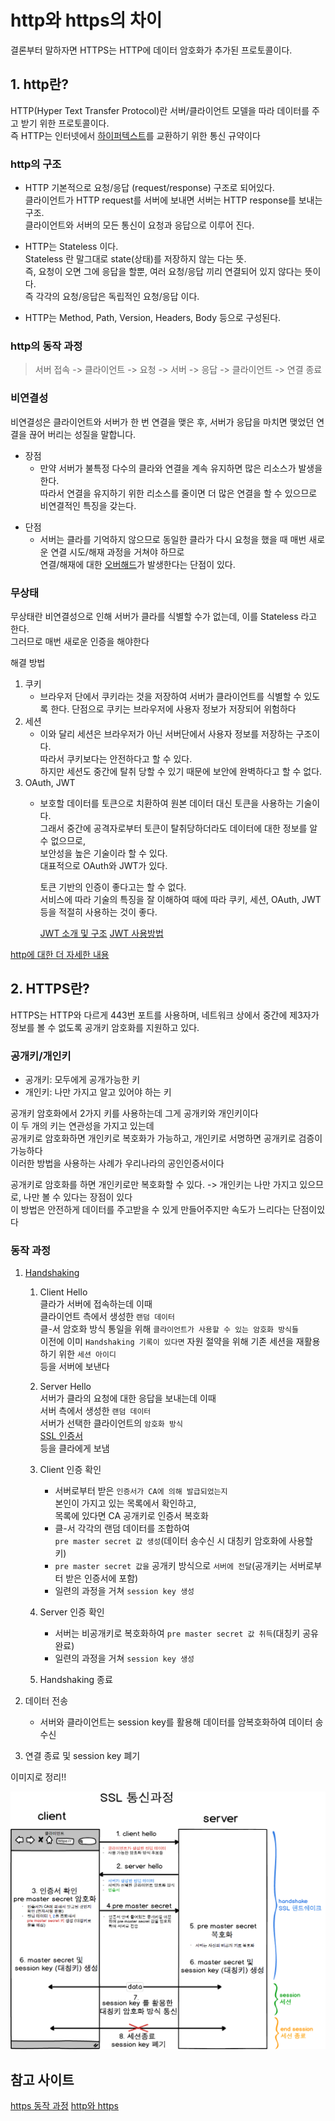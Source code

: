 # http와 https의 차이

결론부터 말하자면 HTTPS는 HTTP에 데이터 암호화가 추가된 프로토콜이다.

## 1. http란?

HTTP(Hyper Text Transfer Protocol)란 서버/클라이언트 모델을 따라 데이터를 주고 받기 위한 프로토콜이다.<br>
즉 HTTP는 인터넷에서 [하이퍼텍스트](./something.md#hypertext)를 교환하기 위한 통신 규약이다

### http의 구조
- HTTP 기본적으로 요청/응답 (request/response) 구조로 되어있다.<br>
    클라이언트가 HTTP request를 서버에 보내면 서버는 HTTP response를 보내는 구조.<br>
    클라이언트와 서버의 모든 통신이 요청과 응답으로 이루어 진다.

- HTTP는 Stateless 이다.<br>
    Stateless 란 말그대로 state(상태)를 저장하지 않는 다는 뜻.<br>
    즉, 요청이 오면 그에 응답을 할뿐, 여러 요청/응답 끼리 연결되어 있지 않다는 뜻이다.<br>
    즉 각각의 요청/응답은 독립적인 요청/응답 이다.

- HTTP는 Method, Path, Version, Headers, Body 등으로 구성된다.

### http의 동작 과정
> 서버 접속 -> 클라이언트 -> 요청 -> 서버 -> 응답 -> 클라이언트 -> 연결 종료

### 비연결성

비연결성은 클라이언트와 서버가 한 번 연결을 맺은 후, 서버가 응답을 마치면 맺었던 연결을 끊어 버리는 성질을 말합니다.

- 장점
    * 만약 서버가 불특정 다수의 클라와 연결을 계속 유지하면 많은 리소스가 발생을 한다.<br>
        따라서 연결을 유지하기 위한 리소스를 줄이면 더 많은 연결을 할 수 있으므로 비연결적인 특징을 갖는다.
* 단점
    * 서버는 클라를 기억하지 않으므로 동일한 클라가 다시 요청을 했을 때 매번 새로운 연결 시도/해재 과정을 거쳐야 하므로<br>
        연결/해재에 대한 [오버해드](something.md#오버헤드(overhead))가 발생한다는 단점이 있다.

### 무상태
무상태란 비연결성으로 인해 서버가 클라를 식별할 수가 없는데, 이를 Stateless 라고 한다.<br>
그러므로 매번 새로운 인증을 해야한다

해결 방법
1. 쿠키
    - 브라우저 단에서 쿠키라는 것을 저장하여 서버가 클라이언트를 식별할 수 있도록 한다.
        단점으로 쿠키는 브라우저에 사용자 정보가 저장되어 위험하다
2. 세션
    - 이와 달리 세션은 브라우저가 아닌 서버단에서 사용자 정보를 저장하는 구조이다.<br>
        따라서 쿠키보다는 안전하다고 할 수 있다.<br>
        하지만 세션도 중간에 탈취 당할 수 있기 때문에 보안에 완벽하다고 할 수 없다.
3. OAuth, JWT
    - 보호할 데이터를 토큰으로 치환하여 원본 데이터 대신 토큰을 사용하는 기술이다.<br>
        그래서 중간에 공격자로부터 토큰이 탈취당하더라도 데이터에 대한 정보를 알 수 없으므로,<br>
        보안성을 높은 기술이라 할 수 있다.<br>
        대표적으로 OAuth와 JWT가 있다.

        토큰 기반의 인증이 좋다고는 할 수 없다.<br>
        서비스에 따라 기술의 특징을 잘 이해하여 때에 따라 쿠키, 세션, OAuth, JWT 등을 적절히 사용하는 것이 좋다.

        [JWT 소개 및 구조](https://velopert.com/2389)
        [JWT 사용방법](https://helloinyong.tistory.com/111)

[http에 대한 더 자세한 내용](https://velog.io/@teddybearjung/HTTP-%EA%B5%AC%EC%A1%B0-%EB%B0%8F-%ED%95%B5%EC%8B%AC-%EC%9A%94%EC%86%8C)

## 2. HTTPS란?

HTTPS는 HTTP와 다르게 443번 포트를 사용하며, 네트워크 상에서 중간에 제3자가 정보를 볼 수 없도록 공개키 암호화를 지원하고 있다.

### 공개키/개인키

- 공개키: 모두에게 공개가능한 키
- 개인키: 나만 가지고 알고 있어야 하는 키

공개키 암호화에서 2가지 키를 사용하는데 그게 공개키와 개인키이다<br>
이 두 개의 키는 연관성을 가지고 있는데<br>
공개키로 암호화하면 개인키로 복호화가 가능하고, 개인키로 서명하면 공개키로 검증이 가능하다<br>
이러한 방법을 사용하는 사례가 우리나라의 공인인증서이다

공개키로 암호화를 하면 개인키로만 복호화할 수 있다. -> 개인키는 나만 가지고 있으므로, 나만 볼 수 있다는 장점이 있다<br>
이 방법은 안전하게 데이터를 주고받을 수 있게 만들어주지만 속도가 느리다는 단점이있다

### 동작 과정

1. [Handshaking](something.md#Handshaking)
    1. Client Hello<br>
        클라가 서버에 접속하는데 이때<br>
        클라이언트 측에서 생성한 `랜덤 데이터`<br>
        클-서 암호화 방식 통일을 위해 `클라이언트가 사용할 수 있는 암호화 방식들`<br>
        이전에 이미 `Handshaking 기록이 있다면` 자원 절약을 위해 기존 세션을 재활용하기 위한 `세션 아이디`<br>
        등을 서버에 보낸다

    2. Server Hello<br>
        서버가 클라의 요청에 대한 응답을 보내는데 이때<br>
        서버 측에서 생성한 `랜덤 데이터`<br>
        서버가 선택한 클라이언트의 `암호화 방식`<br>
        [SSL 인증서](something.md#SSL-인증서)<br>
        등을 클라에게 보냄

    3. Client 인증 확인<br>
        - 서버로부터 받은 `인증서가 CA에 의해 발급되었는지`<br>
            본인이 가지고 있는 목록에서 확인하고,<br>
            목록에 있다면 CA 공개키로 인증서 복호화
        - 클-서 각각의 랜덤 데이터를 조합하여<br>
            `pre master secret 값 생성`(데이터 송수신 시 대칭키 암호화에 사용할 키)
        - `pre master secret 값을` 공개키 방식으로 `서버에 전달`(공개키는 서버로부터 받은 인증서에 포함)
        - 일련의 과정을 거쳐 `session key 생성`

    4. Server 인증 확인<br>
        - 서버는 비공개키로 복호화하여 `pre master secret 값 취득`(대칭키 공유 완료)
        - 일련의 과정을 거쳐 `session key 생성`

    5. Handshaking 종료

2. 데이터 전송
    - 서버와 클라이언트는 session key를 활용해 데이터를 암복호화하여 데이터 송수신

3. 연결 종료 및 session key 폐기

이미지로 정리!!

![ssl](img/ssl.png)

## 참고 사이트

[https 동작 과정](https://velog.io/@averycode/%EB%84%A4%ED%8A%B8%EC%9B%8C%ED%81%AC-HTTP%EC%99%80-HTTPS-%EB%8F%99%EC%9E%91-%EA%B3%BC%EC%A0%95#%F0%9F%A7%9A%E2%99%80%EF%B8%8F-httpsssl%EC%9D%98-%EB%8F%99%EC%9E%91%EA%B3%BC%EC%A0%95)
[http와 https](https://mangkyu.tistory.com/98)